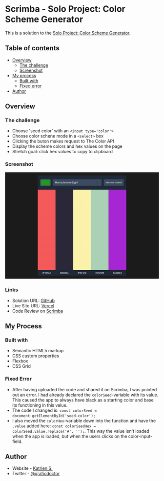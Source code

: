 # Scrimba - Solo Project: Color Scheme Generator

This is a solution to the [Solo Project: Color Scheme Generator](https://scrimba.com/learn/frontend).

## Table of contents

- [Overview](#overview)
  - [The challenge](#the-challenge)
  - [Screenshot](#screenshot)
- [My process](#my-process)
  - [Built with](#built-with)
  - [Fixed error](#fixed-error)
- [Author](#author)

## Overview

### The challenge

- Choose 'seed color' with an `<input type='color'>`
- Choose color schene mode in a `<select>` box
- Clicking the buton makes request to The Color API
- Display the scheme colors and hex values on the page
- Stretch goal: click hex values to copy to clipboard

### Screenshot

![](screenshot.jpg)

### Links

- Solution URL: [GitHub](https://github.com/graficdoctor/solo-project-color-scheme-generator)
- Live Site URL: [Vercel](https://solo-project-color-scheme-generator.vercel.app/)
- Code Review on [Scrimba](https://scrimba.com/scrim/co315440ab5fa6aedb5874ee1)

## My Process

### Built with

- Semantic HTML5 markup
- CSS custom properties
- Flexbox
- CSS Grid

### Fixed Error

- After having uploaded the code and shared it on Scrimba, I was pointed out an error. I had already declared the `colorSeed`-variable with its value. This caused the app to always have black as a starting color and base its functioning in this value.
- The code I changed is: `const colorSeed = document.getElementById('seed-color');`
- I also moved the `colorHex`-variable down into the function and have the `.value` added here: `const colorSeedHex = colorSeed.value.replace('#', '');`. This way the value isn't loaded when the app is loaded, but when the users clicks on the color-input-field.

## Author

- Website - [Katrien S.](https://www.katriens.be)
- Twitter - [@graficdoctor](https://www.twitter.com/graficdoctor)
